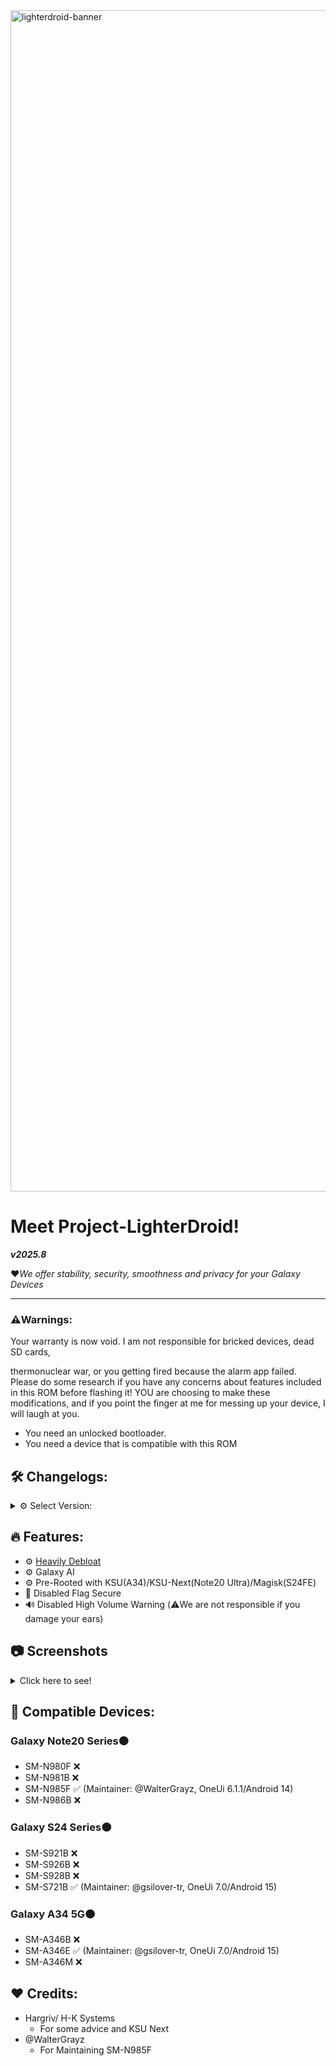 <img width="3780" height="1890" alt="lighterdroid-banner" src="https://github.com/user-attachments/assets/e6096295-661d-4b56-89fa-891da44dca1d" />

# **Meet Project-LighterDroid!**
***v2025.8***

❤️*We offer stability, security, smoothness and privacy for your Galaxy Devices*
***

### ⚠️Warnings:
Your warranty is now void.
I am not responsible for bricked devices, dead SD cards,

thermonuclear war, or you getting fired because the alarm app failed. Please
do some research if you have any concerns about features included in this ROM
before flashing it! YOU are choosing to make these modifications, and if
you point the finger at me for messing up your device, I will laugh at you.
* You need an unlocked bootloader.
* You need a device that is compatible with this ROM

## 🛠️ Changelogs:
<details>
<summary>⚙️ Select Version:</summary>
Not Available right now.
<details>
See the changes between private-beta and stable versions!
</details>

</details>

## 🔥 Features:
- ⚙️ [Heavily Debloat](https://docs.google.com/spreadsheets/d/12jEGQftFUL3vAI03X0Ku1LgoWFQKdwPA_WHuLh_2ics/edit?gid=0#gid=0)
- ⚙️ Galaxy AI
- ⚙️ Pre-Rooted with KSU(A34)/KSU-Next(Note20 Ultra)/Magisk(S24FE)
- 🚩 Disabled Flag Secure
- 🔊 Disabled High Volume Warning (⚠️We are not responsible if you damage your ears)


## 📷 Screenshots
<details>
  <summary>Click here to see!</summary>
No Screenshots Right now
</details>

## 📲 Compatible Devices:
### Galaxy Note20 Series🟠
- SM-N980F ❌
- SM-N981B ❌
- SM-N985F ✅ (Maintainer: @WalterGrayz, OneUi 6.1.1/Android 14)
- SM-N986B ❌
### Galaxy S24 Series🟠
- SM-S921B ❌
- SM-S926B ❌
- SM-S928B ❌
- SM-S721B ✅ (Maintainer: @gsilover-tr, OneUi 7.0/Android 15)
### Galaxy A34 5G🟠
- SM-A346B ❌
- SM-A346E ✅ (Maintainer: @gsilover-tr, OneUi 7.0/Android 15)
- SM-A346M ❌

## ❤️ Credits:
- Hargriv/ H-K Systems
  - For some advice and KSU Next
- @WalterGrayz
  - For Maintaining SM-N985F
